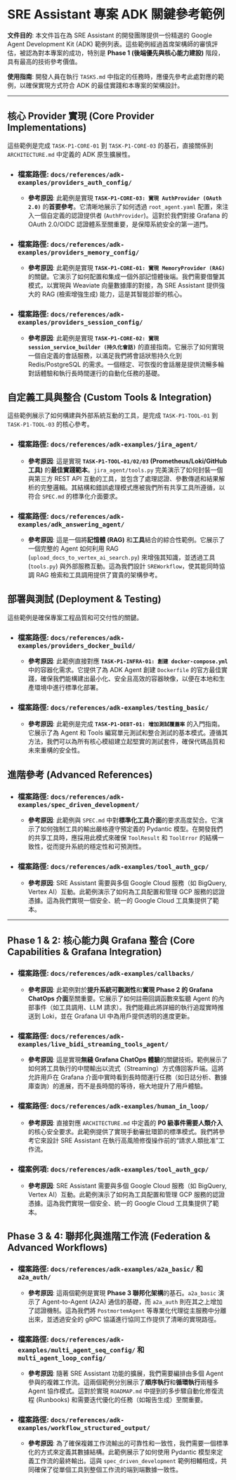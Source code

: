 # SRE Assistant 專案 ADK 關鍵參考範例

**文件目的**: 本文件旨在為 SRE Assistant 的開發團隊提供一份精選的 Google Agent Development Kit (ADK) 範例列表。這些範例經過首席架構師的審慎評估，被認為對本專案的成功，特別是 **Phase 1 (後端優先與核心能力建設)** 階段，具有最高的技術參考價值。

**使用指南**: 開發人員在執行 `TASKS.md` 中指定的任務時，應優先參考此處對應的範例，以確保實現方式符合 ADK 的最佳實踐和本專案的架構設計。

---

## 核心 Provider 實現 (Core Provider Implementations)

這些範例是完成 `TASK-P1-CORE-01` 到 `TASK-P1-CORE-03` 的基石，直接關係到 `ARCHITECTURE.md` 中定義的 ADK 原生擴展性。

- ### **檔案路徑**: `docs/references/adk-examples/providers_auth_config/`
  - **參考原因**: 此範例是實現 **`TASK-P1-CORE-03: 實現 AuthProvider (OAuth 2.0)`** 的**首要參考**。它清晰地展示了如何透過 `root_agent.yaml` 配置，來注入一個自定義的認證提供者 (`AuthProvider`)。這對於我們對接 Grafana 的 OAuth 2.0/OIDC 認證體系至關重要，是保障系統安全的第一道門。

- ### **檔案路徑**: `docs/references/adk-examples/providers_memory_config/`
  - **參考原因**: 此範例是實現 **`TASK-P1-CORE-01: 實現 MemoryProvider (RAG)`** 的關鍵。它演示了如何配置和集成一個外部記憶體後端。我們需要借鑒其模式，以實現與 Weaviate 向量數據庫的對接，為 SRE Assistant 提供強大的 RAG (檢索增強生成) 能力，這是其智能診斷的核心。

- ### **檔案路徑**: `docs/references/adk-examples/providers_session_config/`
  - **參考原因**: 此範例是實現 **`TASK-P1-CORE-02: 實現 session_service_builder (持久化會話)`** 的直接指南。它展示了如何實現一個自定義的會話服務，以滿足我們將會話狀態持久化到 Redis/PostgreSQL 的需求。一個穩定、可恢復的會話層是提供流暢多輪對話體驗和執行長時間運行的自動化任務的基礎。

## 自定義工具與整合 (Custom Tools & Integration)

這些範例展示了如何構建與外部系統互動的工具，是完成 `TASK-P1-TOOL-01` 到 `TASK-P1-TOOL-03` 的核心參考。

- ### **檔案路徑**: `docs/references/adk-examples/jira_agent/`
  - **參考原因**: 這是實現 **`TASK-P1-TOOL-01/02/03` (Prometheus/Loki/GitHub 工具)** 的**最佳實踐範本**。`jira_agent/tools.py` 完美演示了如何封裝一個與第三方 REST API 互動的工具，並包含了處理認證、參數傳遞和結果解析的完整邏輯。其結構和錯誤處理模式應被我們所有共享工具所遵循，以符合 `SPEC.md` 的標準化介面要求。

- ### **檔案路徑**: `docs/references/adk-examples/adk_answering_agent/`
  - **參考原因**: 這是一個將**記憶體 (RAG)** 和**工具**結合的綜合性範例。它展示了一個完整的 Agent 如何利用 RAG (`upload_docs_to_vertex_ai_search.py`) 來增強其知識，並透過工具 (`tools.py`) 與外部服務互動。這為我們設計 `SREWorkflow`，使其能同時協調 RAG 檢索和工具調用提供了寶貴的架構參考。

## 部署與測試 (Deployment & Testing)

這些範例是確保專案工程品質和可交付性的關鍵。

- ### **檔案路徑**: `docs/references/adk-examples/providers_docker_build/`
  - **參考原因**: 此範例直接對應 **`TASK-P1-INFRA-01: 創建 docker-compose.yml`** 中的容器化需求。它提供了為 ADK Agent 創建 `Dockerfile` 的官方最佳實踐，確保我們能構建出最小化、安全且高效的容器映像，以便在本地和生產環境中進行標準化部署。

- ### **檔案路徑**: `docs/references/adk-examples/testing_basic/`
  - **參考原因**: 此範例是完成 **`TASK-P1-DEBT-01: 增加測試覆蓋率`** 的入門指南。它展示了為 Agent 和 Tools 編寫單元測試和整合測試的基本模式。遵循其方法，我們可以為所有核心模組建立起堅實的測試套件，確保代碼品質和未來重構的安全性。

## 進階參考 (Advanced References)

- ### **檔案路徑**: `docs/references/adk-examples/spec_driven_development/`
  - **參考原因**: 此範例與 `SPEC.md` 中對**標準化工具介面**的要求高度契合。它演示了如何強制工具的輸出嚴格遵守預定義的 Pydantic 模型。在開發我們的共享工具時，應採用此模式來確保 `ToolResult` 和 `ToolError` 的結構一致性，從而提升系統的穩定性和可預測性。

- ### **檔案路徑**: `docs/references/adk-examples/tool_auth_gcp/`
  - **參考原因**: SRE Assistant 需要與多個 Google Cloud 服務（如 BigQuery, Vertex AI）互動。此範例演示了如何為工具配置和管理 GCP 服務的認證憑據。這為我們實現一個安全、統一的 Google Cloud 工具集提供了範本。

---

## Phase 1 & 2: 核心能力與 Grafana 整合 (Core Capabilities & Grafana Integration)

- ### **檔案路徑**: `docs/references/adk-examples/callbacks/`
  - **參考原因**: 此範例對於**提升系統可觀測性**和**實現 Phase 2 的 Grafana ChatOps 介面**至關重要。它展示了如何註冊回調函數來監聽 Agent 的內部事件（如工具調用、LLM 請求）。我們能藉此將詳細的執行追蹤實時推送到 Loki，並在 Grafana UI 中為用戶提供透明的進度更新。

- ### **檔案路徑**: `docs/references/adk-examples/live_bidi_streaming_tools_agent/`
  - **參考原因**: 這是實現**無縫 Grafana ChatOps 體驗**的關鍵技術。範例展示了如何將工具執行的中間輸出以流式（Streaming）方式傳回客戶端。這將允許用戶在 Grafana 介面中實時看到長時間運行任務（如日誌分析、數據庫查詢）的進展，而不是長時間的等待，極大地提升了用戶體驗。

- ### **檔案路徑**: `docs/references/adk-examples/human_in_loop/`
  - **參考原因**: 直接對應 `ARCHITECTURE.md` 中定義的 **P0 級事件需要人類介入** 的核心安全要求。此範例提供了實現手動審批環節的標準模式。我們將參考它來設計 SRE Assistant 在執行高風險修復操作前的“請求人類批准”工作流。

- ### **檔案例項**: `docs/references/adk-examples/tool_auth_gcp/`
  - **參考原因**: SRE Assistant 需要與多個 Google Cloud 服務（如 BigQuery, Vertex AI）互動。此範例演示了如何為工具配置和管理 GCP 服務的認證憑據。這為我們實現一個安全、統一的 Google Cloud 工具集提供了範本。

## Phase 3 & 4: 聯邦化與進階工作流 (Federation & Advanced Workflows)

- ### **檔案路徑**: `docs/references/adk-examples/a2a_basic/` 和 `a2a_auth/`
  - **參考原因**: 這兩個範例是實現 **Phase 3 聯邦化架構**的基石。`a2a_basic` 演示了 Agent-to-Agent (A2A) 通信的基礎，而 `a2a_auth` 則在其之上增加了認證機制。這為我們將 `PostmortemAgent` 等專業化代理從主服務中分離出來，並透過安全的 gRPC 協議進行協同工作提供了清晰的實現路徑。

- ### **檔案路徑**: `docs/references/adk-examples/multi_agent_seq_config/` 和 `multi_agent_loop_config/`
  - **參考原因**: 隨著 SRE Assistant 功能的擴展，我們需要編排由多個 Agent 參與的複雜工作流。這兩個範例分別展示了**順序執行**和**循環執行**兩種多 Agent 協作模式。這對於實現 `ROADMAP.md` 中提到的多步驟自動化修復流程 (Runbooks) 和需要迭代優化的任務（如報告生成）至關重要。

- ### **檔案路徑**: `docs/references/adk-examples/workflow_structured_output/`
  - **參考原因**: 為了確保複雜工作流輸出的可靠性和一致性，我們需要一個標準化的方式來定義其數據結構。此範例展示了如何使用 Pydantic 模型來定義工作流的最終輸出。這與 `spec_driven_development` 範例相輔相成，共同確保了從單個工具到整個工作流的端到端數據一致性。
